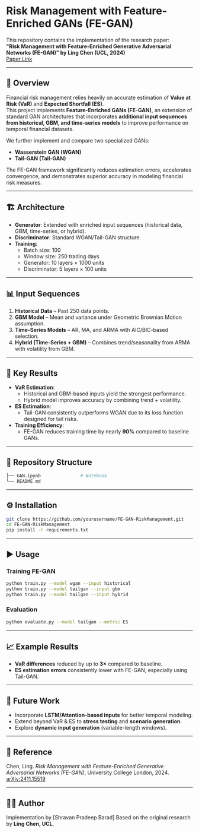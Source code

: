 # Risk Management with Feature-Enriched GANs (FE-GAN)

This repository contains the implementation of the research paper:  
**"Risk Management with Feature-Enriched Generative Adversarial Networks (FE-GAN)" by Ling Chen (UCL, 2024)**  
[Paper Link](https://arxiv.org/abs/2411.15519)

---

## 📌 Overview
Financial risk management relies heavily on accurate estimation of **Value at Risk (VaR)** and **Expected Shortfall (ES)**.  
This project implements **Feature-Enriched GANs (FE-GAN)**, an extension of standard GAN architectures that incorporates **additional input sequences from historical, GBM, and time-series models** to improve performance on temporal financial datasets.

We further implement and compare two specialized GANs:
- **Wasserstein GAN (WGAN)**
- **Tail-GAN (Tail-GAN)**

The FE-GAN framework significantly reduces estimation errors, accelerates convergence, and demonstrates superior accuracy in modeling financial risk measures.

---

## 🏗️ Architecture
- **Generator**: Extended with enriched input sequences (historical data, GBM, time-series, or hybrid).  
- **Discriminator**: Standard WGAN/Tail-GAN structure.  
- **Training**:
  - Batch size: 100  
  - Window size: 250 trading days  
  - Generator: 10 layers × 1000 units  
  - Discriminator: 5 layers × 100 units  

---

## 📊 Input Sequences
1. **Historical Data** – Past 250 data points.  
2. **GBM Model** – Mean and variance under Geometric Brownian Motion assumption.  
3. **Time-Series Models** – AR, MA, and ARMA with AIC/BIC-based selection.  
4. **Hybrid (Time-Series + GBM)** – Combines trend/seasonality from ARMA with volatility from GBM.  

---

## 🚀 Key Results
- **VaR Estimation**:
  - Historical and GBM-based inputs yield the strongest performance.  
  - Hybrid model improves accuracy by combining trend + volatility.  
- **ES Estimation**:
  - Tail-GAN consistently outperforms WGAN due to its loss function designed for tail risks.  
- **Training Efficiency**:
  - FE-GAN reduces training time by nearly **90%** compared to baseline GANs.  

---

## 📂 Repository Structure
```bash
├── GAN.ipynb               # Notebook
└── README.md
````

---

## ⚙️ Installation

```bash
git clone https://github.com/yourusername/FE-GAN-RiskManagement.git
cd FE-GAN-RiskManagement
pip install -r requirements.txt
```

---

## ▶️ Usage

### Training FE-GAN

```bash
python train.py --model wgan --input historical
python train.py --model tailgan --input gbm
python train.py --model tailgan --input hybrid
```

### Evaluation

```bash
python evaluate.py --model tailgan --metric ES
```

---

## 📈 Example Results

* **VaR differences** reduced by up to **3×** compared to baseline.
* **ES estimation errors** consistently lower with FE-GAN, especially using Tail-GAN.

---

## 🔮 Future Work

* Incorporate **LSTM/Attention-based inputs** for better temporal modeling.
* Extend beyond VaR & ES to **stress testing** and **scenario generation**.
* Explore **dynamic input generation** (variable-length windows).

---

## 📜 Reference

Chen, Ling. *Risk Management with Feature-Enriched Generative Adversarial Networks (FE-GAN)*,
University College London, 2024. [arXiv:2411.15519](https://arxiv.org/abs/2411.15519)

---

## 🧑‍💻 Author

Implementation by \[Shravan Pradeep Barad]
Based on the original research by **Ling Chen, UCL**.
